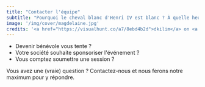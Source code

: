 ```yaml
---
title: "Contacter l'équipe"
subtitle: "Pourquoi le cheval blanc d'Henri IV est blanc ? À quelle heure se couchent les poules ? Nous aurons la réponse (si possible)."
image: '/img/cover/magdelaine.jpg'
credits: '<a href="https://visualhunt.co/a7/8ebd4b2d">dkilim</a> on <a href="https://visualhunt.com/re10/73fb5f13">VisualHunt</a> - <a href="http://creativecommons.org/licenses/by-nc-sa/2.0/">CC 2.0 BY-NC-SA</a>'
---
```

* Devenir bénévole vous tente ?
* Votre société souhaite sponsoriser l'événement ?
* Vous comptez soumettre une session ?

Vous avez une (vraie) question ? Contactez-nous et nous ferons notre maximum pour y répondre.
